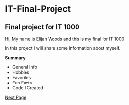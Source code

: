 # IT-Final-Project
## Final project for IT 1000

Hi, My name is Elijah Woods and this is my final for IT 1000

In this project I will share some information about myself.

**Summary:**
* General Info
* Hobbies
* Favorites
* Fun Facts
* Code I Created




[Next Page](Page1.md)
